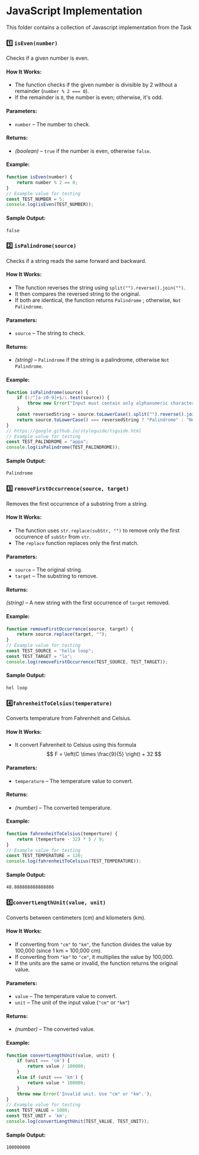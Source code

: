# JavaScript Implementation

This folder contains a collection of Javascript implementation from the Task

### 1️⃣ `isEven(number)`
Checks if a given number is even.

#### How It Works:

-   The function checks if the given number is divisible by 2 without a remainder (`number % 2 === 0`).
-   If the remainder is `0`, the number is even; otherwise, it's odd.

#### Parameters:

-   `number` – The number to check.

#### Returns:

-   _(boolean)_ – `true` if the number is even, otherwise `false`.

#### Example:
```javascript
function isEven(number) {
    return number % 2 == 0;
}
// Example value for testing
const TEST_NUMBER = 5;
console.log(isEven(TEST_NUMBER));
```

#### Sample Output:
```
false
```

### 2️⃣ `isPalindrome(source)`
Checks if a string reads the same forward and backward.

#### How It Works:

-   The function reverses the string using `split("").reverse().join("")`.
-   It then compares the reversed string to the original.
-   If both are identical, the function returns `Palindrome` ; otherwise, `Not Palindrome`.

#### Parameters:

- `source` – The string to check.

#### Returns:

-  _(string)_ – `Palindrome` if the string is a palindrome, otherwise `Not Palindrome`.

#### Example:
```javascript
function isPalindrome(source) {
    if (!/^[a-z0-9]+$/i.test(source)) {
        throw new Error("Input must contain only alphanumeric characters (A-Z, a-z, 0-9).");
    }
    const reversedString = source.toLowerCase().split("").reverse().join("");
    return source.toLowerCase() === reversedString ? "Palindrome" : "Not Palindrome";
}
// https://google.github.io/styleguide/tsguide.html
// Example value for testing
const TEST_PALINDROME = "appa";
console.log(isPalindrome(TEST_PALINDROME));
```

#### Sample Output:
```
Palindrome
```

### 3️⃣ `removeFirstOccurrence(source, target)`
Removes the first occurrence of a substring from a string.

#### How It Works:

-   The function uses `str.replace(subStr, "")` to remove only the first occurrence of `subStr` from `str`.
-   The `replace` function replaces only the first match.

#### Parameters:

-   `source` – The original string.
-   `target` – The substring to remove.

#### Returns:

_(string)_ – A new string with the first occurrence of `target` removed.

#### Example:
```javascript
function removeFirstOccurrence(source, target) {
    return source.replace(target, "");
}
// Example value for testing
const TEST_SOURCE = "hello loop";
const TEST_TARGET = "lo";
console.log(removeFirstOccurrence(TEST_SOURCE, TEST_TARGET));
```

#### Sample Output:
```
hel loop
```


### 4️⃣`fahrenheitToCelsius(temperature)`
Converts temperature from Fahrenheit and Celsius.

#### How It Works:

-   It convert Fahrenheit to Celsius using this formula
$$ 
F = \left(C \times \frac{9}{5} \right) + 32
$$
#### Parameters:

- `temperature` – The temperature value to convert.

#### Returns:

- _(number)_ – The converted temperature.

#### Example:
```javascript
function fahrenheitToCelsius(temperture) {
    return (temperture - 32) * 5 / 9;
}
// Example value for testing
const TEST_TEMPERATURE = 120;
console.log(fahrenheitToCelsius(TEST_TEMPERATURE));
```

#### Sample Output:
```
48.888888888888886
```


### 5️⃣`convertLengthUnit(value, unit)`
Converts between centimeters (cm) and kilometers (km).

#### How It Works:

-   If converting from `"cm"` to `"km"`, the function divides the value by 100,000 (since 1 km = 100,000 cm).
-   If converting from `"km"` to `"cm"`, it multiplies the value by 100,000.
-   If the units are the same or invalid, the function returns the original value.

#### Parameters:

- `value` – The temperature value to convert.
- `unit` – The unit of the input value (`"cm"` or `"km"`)

#### Returns:

- _(number)_ – The converted value.

#### Example:
```javascript
function convertLengthUnit(value, unit) {
    if (unit === 'cm') {
        return value / 100000;
    }
    else if (unit === 'km') {
        return value * 100000;
    }
    throw new Error('Invalid unit. Use "cm" or "km".');
}
// Example value for testing
const TEST_VALUE = 1000;
const TEST_UNIT = 'km';
console.log(convertLengthUnit(TEST_VALUE, TEST_UNIT));
```

#### Sample Output:
```
100000000
```

